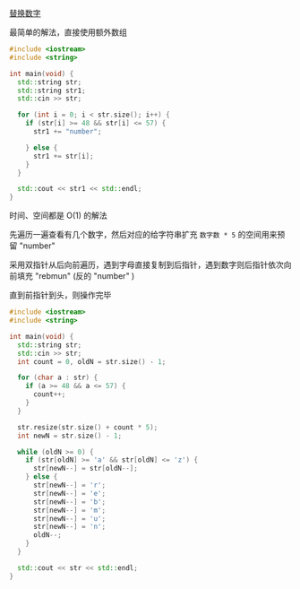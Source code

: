 [替换数字](https://kamacoder.com/problempage.php?pid=1064)

最简单的解法，直接使用额外数组

```c++
#include <iostream>
#include <string>

int main(void) {
  std::string str;
  std::string str1;
  std::cin >> str;

  for (int i = 0; i < str.size(); i++) {
    if (str[i] >= 48 && str[i] <= 57) {
      str1 += "number";

    } else {
      str1 += str[i];
    }
  }

  std::cout << str1 << std::endl;
}
```

时间、空间都是 O(1) 的解法

先遍历一遍查看有几个数字，然后对应的给字符串扩充 `数字数 * 5` 的空间用来预留 "number" 

采用双指针从后向前遍历，遇到字母直接复制到后指针，遇到数字则后指针依次向前填充 "rebmun" (反的 "number" )

直到前指针到头，则操作完毕

```c++
#include <iostream>
#include <string>

int main(void) {
  std::string str;
  std::cin >> str;
  int count = 0, oldN = str.size() - 1;

  for (char a : str) {
    if (a >= 48 && a <= 57) {
      count++;
    }
  }

  str.resize(str.size() + count * 5);
  int newN = str.size() - 1;

  while (oldN >= 0) {
    if (str[oldN] >= 'a' && str[oldN] <= 'z') {
      str[newN--] = str[oldN--];
    } else {
      str[newN--] = 'r';
      str[newN--] = 'e';
      str[newN--] = 'b';
      str[newN--] = 'm';
      str[newN--] = 'u';
      str[newN--] = 'n';
      oldN--;
    }
  }

  std::cout << str << std::endl;
}
```